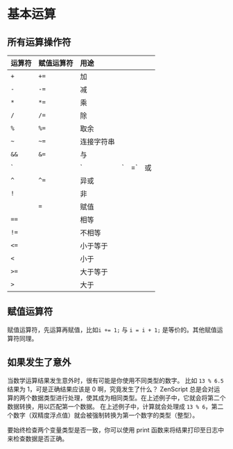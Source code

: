 # 基本运算

## 所有运算操作符
| 运算符 | 赋值运算符 | 用途 |  |  |  |
| :--- | :--- | :--- |:--- | :--- |:--- |
| `+` | `+=` | 加 |
| `-` | `-=` | 减 |
| `*` | `*=` | 乘 |
| `/` | `/=` | 除 |
| `%` | `%=` | 取余 |
| `~` | `~=` | 连接字符串 |
| `&&` | `&=` | 与 |
| `||` | `|=` | 或 |
| `^` | `^=` | 异或 |
| `!` |  | 非 |
|  | `=` | 赋值 |
| `==` |  | 相等 |
| `!=` |  | 不相等 |
| `<=` |  | 小于等于 |
| `<` |  | 小于 |
| `>=` |  | 大于等于 |
| `>` |  | 大于 |

## 赋值运算符

赋值运算符，先运算再赋值，比如`i += 1;` 与 `i = i + 1;` 是等价的。其他赋值运算符同理。

## 如果发生了意外

当数学运算结果发生意外时，很有可能是你使用不同类型的数字。 比如 `13 % 6.5` 结果为 1，可是正确结果应该是 0 啊，究竟发生了什么？ ZenScript 总是会对运算的两个数据类型进行处理，使其成为相同类型。在上述例子中，它就会将第二个数据转换，用以匹配第一个数据。 在上述例子中，计算就会处理成 `13 % 6`，第二个数字（双精度浮点值）就会被强制转换为第一个数字的类型（整型）。

要始终检查两个变量类型是否一致，你可以使用 print 函数来将结果打印至日志中来检查数据是否正确。

